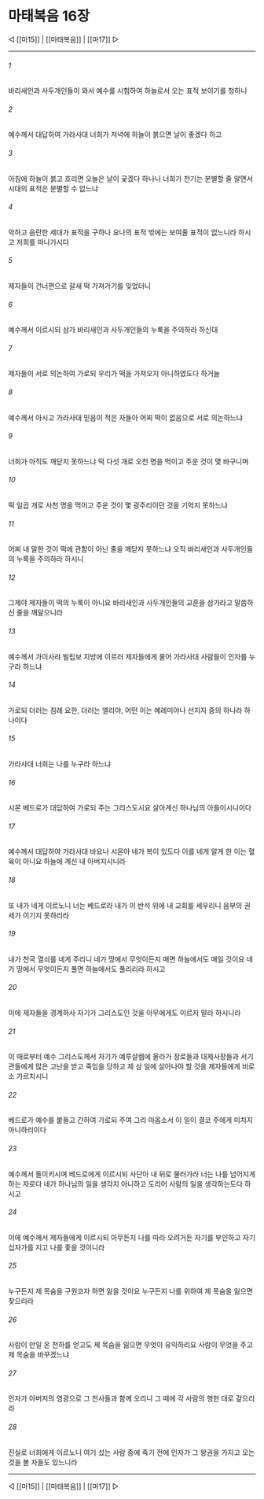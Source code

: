 # 마태복음 16장

◁ [[마15]] | [[마태복음]] | [[마17]] ▷
***

###### 1
바리새인과 사두개인들이 와서 예수를 시험하여 하늘로서 오는 표적 보이기를 청하니

###### 2
예수께서 대답하여 가라사대 너희가 저녁에 하늘이 붉으면 날이 좋겠다 하고

###### 3
아침에 하늘이 붉고 흐리면 오늘은 날이 궂겠다 하나니 너희가 천기는 분별할 줄 알면서 시대의 표적은 분별할 수 없느냐

###### 4
악하고 음란한 세대가 표적을 구하나 요나의 표적 밖에는 보여줄 표적이 없느니라 하시고 저희를 떠나가시다

###### 5
제자들이 건너편으로 갈새 떡 가져가기를 잊었더니

###### 6
예수께서 이르시되 삼가 바리새인과 사두개인들의 누룩을 주의하라 하신대

###### 7
제자들이 서로 의논하여 가로되 우리가 떡을 가져오지 아니하였도다 하거늘

###### 8
예수께서 아시고 가라사대 믿음이 적은 자들아 어찌 떡이 없음으로 서로 의논하느냐

###### 9
너희가 아직도 깨닫지 못하느냐 떡 다섯 개로 오천 명을 먹이고 주운 것이 몇 바구니며

###### 10
떡 일곱 개로 사천 명을 먹이고 주운 것이 몇 광주리이던 것을 기억지 못하느냐

###### 11
어찌 내 말한 것이 떡에 관함이 아닌 줄을 깨닫지 못하느냐 오직 바리새인과 사두개인들의 누룩을 주의하라 하시니

###### 12
그제야 제자들이 떡의 누룩이 아니요 바리새인과 사두개인들의 교훈을 삼가라고 말씀하신 줄을 깨달으니라

###### 13
예수께서 가이사랴 빌립보 지방에 이르러 제자들에게 물어 가라사대 사람들이 인자를 누구라 하느냐

###### 14
가로되 더러는 침례 요한, 더러는 엘리야, 어떤 이는 예레미야나 선지자 중의 하나라 하나이다

###### 15
가라사대 너희는 나를 누구라 하느냐

###### 16
시몬 베드로가 대답하여 가로되 주는 그리스도시요 살아계신 하나님의 아들이시니이다

###### 17
예수께서 대답하여 가라사대 바요나 시몬아 네가 복이 있도다 이를 네게 알게 한 이는 혈육이 아니요 하늘에 계신 내 아버지시니라

###### 18
또 내가 네게 이르노니 너는 베드로라 내가 이 반석 위에 내 교회를 세우리니 음부의 권세가 이기지 못하리라

###### 19
내가 천국 열쇠를 네게 주리니 네가 땅에서 무엇이든지 매면 하늘에서도 매일 것이요 네가 땅에서 무엇이든지 풀면 하늘에서도 풀리리라 하시고

###### 20
이에 제자들을 경계하사 자기가 그리스도인 것을 아무에게도 이르지 말라 하시니라

###### 21
이 때로부터 예수 그리스도께서 자기가 예루살렘에 올라가 장로들과 대제사장들과 서기관들에게 많은 고난을 받고 죽임을 당하고 제 삼 일에 살아나야 할 것을 제자들에게 비로소 가르치시니

###### 22
베드로가 예수를 붙들고 간하여 가로되 주여 그리 마옵소서 이 일이 결코 주에게 미치지 아니하리이다

###### 23
예수께서 돌이키시며 베드로에게 이르시되 사단아 내 뒤로 물러가라 너는 나를 넘어지게 하는 자로다 네가 하나님의 일을 생각지 아니하고 도리어 사람의 일을 생각하는도다 하시고

###### 24
이에 예수께서 제자들에게 이르시되 아무든지 나를 따라 오려거든 자기를 부인하고 자기 십자가를 지고 나를 좇을 것이니라

###### 25
누구든지 제 목숨을 구원코자 하면 잃을 것이요 누구든지 나를 위하여 제 목숨을 잃으면 찾으리라

###### 26
사람이 만일 온 천하를 얻고도 제 목숨을 잃으면 무엇이 유익하리요 사람이 무엇을 주고 제 목숨을 바꾸겠느냐

###### 27
인자가 아버지의 영광으로 그 천사들과 함께 오리니 그 때에 각 사람의 행한 대로 갚으리라

###### 28
진실로 너희에게 이르노니 여기 섰는 사람 중에 죽기 전에 인자가 그 왕권을 가지고 오는 것을 볼 자들도 있느니라

***
◁ [[마15]] | [[마태복음]] | [[마17]] ▷